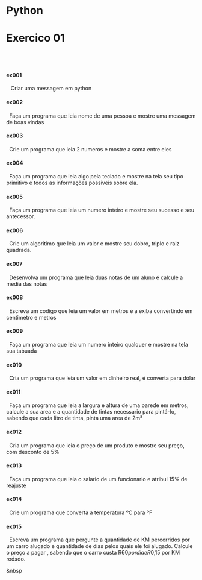 # Python
<b><h1>Exercico 01</h1></b><br><br>
<b><h4>ex001</h4></b>&nbsp;&nbsp; Criar uma messagem em python </br>
<b><h4>ex002</h4></b>&nbsp;&nbsp;Faça um programa que leia nome de uma pessoa e mostre uma messagem de boas vindas</br>
<b><h4>ex003</h4></b>&nbsp;&nbsp;Crie um programa que leia 2 numeros e mostre a soma entre eles</br>
<b><h4>ex004</h4></b>&nbsp;&nbsp;Faça um programa que leia algo pela teclado e mostre na tela seu tipo primitivo e todos as informações possiveis sobre ela.</br>
<b><h4>ex005</h4></b>&nbsp;&nbsp;Faça um programa que leia um numero inteiro e mostre seu sucesso e seu antecessor.</br>
<b><h4>ex006</h4></b>&nbsp;&nbsp;Crie um algoritimo que leia um valor e mostre seu dobro, triplo e raiz quadrada.</br>
<b><h4>ex007</h4></b>&nbsp;&nbsp;Desenvolva um programa que leia duas notas de um aluno é calcule a media das notas</br>
<b><h4>ex008</h4></b>&nbsp;&nbsp;Escreva um codigo que leia um valor em metros e a exiba convertindo em centimetro e metros</br>
<b><h4>ex009</h4></b>&nbsp;&nbsp;Faça um programa que leia um numero inteiro qualquer e mostre na tela  sua tabuada </br>
<b><h4>ex010</h4></b>&nbsp;&nbsp;Cria um programa que leia um valor em dinheiro real, é converta para dólar</br>
<b><h4>ex011</h4></b>&nbsp;&nbsp;Faça um programa que leia a largura e altura de uma parede em metros, calcule a sua area e a quantidade de tintas necessario para pintá-lo, sabendo que cada litro de tinta, pinta uma area de 2m²</br>
<b><h4>ex012</h4></b>&nbsp;&nbsp;Cria um programa que leia o preço de um produto e mostre seu preço, com desconto de 5%</br>
<b><h4>ex013</h4></b>&nbsp;&nbsp;Faça um programa que leia o salario de um funcionario e atribui 15% de reajuste</br>
<b><h4>ex014</h4></b>&nbsp;&nbsp;Crie um programa que converta a temperatura ºC para ºF</br>
<b><h4>ex015</h4></b>&nbsp;&nbsp;Escreva um programa que pergunte a quantidade de KM percorridos por um carro alugado e quantidade de dias pelos quais ele foi alugado. Calcule  o preço a pagar , sabendo que o carro custa R$60 por dia e R$0,15 por KM  rodado.</br>

&nbsp